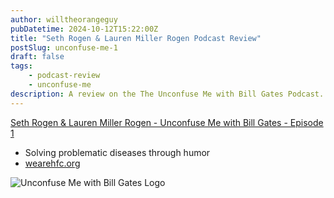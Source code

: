 ```yaml
---
author: willtheorangeguy
pubDatetime: 2024-10-12T15:22:00Z
title: "Seth Rogen & Lauren Miller Rogen Podcast Review"
postSlug: unconfuse-me-1
draft: false
tags:
    - podcast-review
    - unconfuse-me
description: A review on the The Unconfuse Me with Bill Gates Podcast.
---
```


[Seth Rogen & Lauren Miller Rogen - Unconfuse Me with Bill Gates - Episode 1](https://www.gatesnotes.com/Podcast#:~:text=Seth%20Rogen%20%26%20Lauren%20Miller%20Rogen)

-   Solving problematic diseases through humor
-   [wearehfc.org](wearehfc.org)

![Unconfuse Me with Bill Gates Logo](https://is1-ssl.mzstatic.com/image/thumb/Podcasts116/v4/cb/35/76/cb357676-ac2b-cd5a-5724-6ba92cb4b350/mza_5160750265349196509.png/300x300bb.webp)
